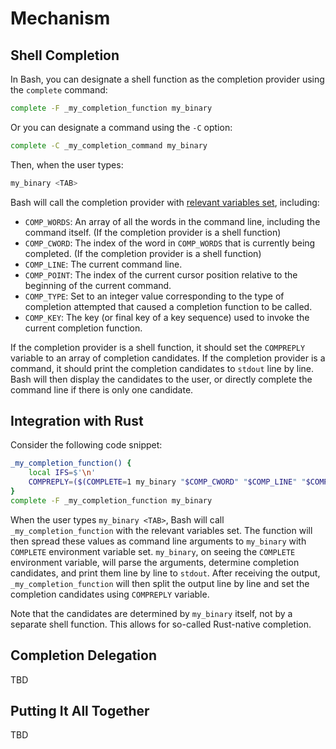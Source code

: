 # Mechanism

## Shell Completion

In Bash, you can designate a shell function as the completion provider using the `complete` command:

```bash
complete -F _my_completion_function my_binary
```

Or you can designate a command using the `-C` option:

```bash
complete -C _my_completion_command my_binary
```

Then, when the user types:

```bash
my_binary <TAB>
```

Bash will call the completion provider with [relevant variables set](https://www.gnu.org/software/bash/manual/html_node/Programmable-Completion.html#:~:text=When%20the%20command%20or%20function%20is%20invoked%2C%20the%20COMP_LINE%2C%20COMP_POINT%2C%20COMP_KEY%2C%20and%20COMP_TYPE%20variables%20are%20assigned%20values%20as%20described%20above%20(see%20Bash%20Variables).%20If%20a%20shell%20function%20is%20being%20invoked%2C%20the%20COMP_WORDS%20and%20COMP_CWORD%20variables%20are%20also%20set), including:

- `COMP_WORDS`: An array of all the words in the command line, including the command itself. (If the completion provider is a shell function)
- `COMP_CWORD`: The index of the word in `COMP_WORDS` that is currently being completed. (If the completion provider is a shell function)
- `COMP_LINE`: The current command line.
- `COMP_POINT`: The index of the current cursor position relative to the beginning of the current command.
- `COMP_TYPE`: Set to an integer value corresponding to the type of completion attempted that caused a completion function to be called.
- `COMP_KEY`: The key (or final key of a key sequence) used to invoke the current completion function.

If the completion provider is a shell function, it should set the `COMPREPLY` variable to an array of completion candidates. If the completion provider is a command, it should print the completion candidates to `stdout` line by line. Bash will then display the candidates to the user, or directly complete the command line if there is only one candidate.

## Integration with Rust

Consider the following code snippet:

```bash
_my_completion_function() {
    local IFS=$'\n'
    COMPREPLY=($(COMPLETE=1 my_binary "$COMP_CWORD" "$COMP_LINE" "$COMP_POINT" "$COMP_TYPE" "$COMP_KEY" "${COMP_WORDS[@]}"))
}
complete -F _my_completion_function my_binary
```

When the user types `my_binary <TAB>`, Bash will call `_my_completion_function` with the relevant variables set. The function will then spread these values as command line arguments to `my_binary` with `COMPLETE` environment variable set. `my_binary`, on seeing the `COMPLETE` environment variable, will parse the arguments, determine completion candidates, and print them line by line to `stdout`. After receiving the output, `_my_completion_function` will then split the output line by line and set the completion candidates using `COMPREPLY` variable.

Note that the candidates are determined by `my_binary` itself, not by a separate shell function. This allows for so-called Rust-native completion.

## Completion Delegation

TBD

## Putting It All Together

TBD
